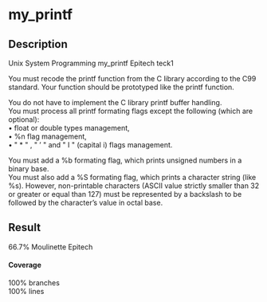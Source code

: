 # my_printf

## Description
Unix System Programming my_printf Epitech teck1

You must recode the printf function from the C library according to the C99 standard. Your function should
be prototyped like the printf function.

You do not have to implement the C library printf buffer handling.  
You must process all printf formating flags except the following (which are optional):  
• float or double types management,  
• %n flag management,  
• " * " , " ’ " and " I " (capital i) flags management.

You must add a %b formating flag, which prints unsigned numbers in a binary base.  
You must also add a %S formating flag, which prints a character string (like %s). However, non-printable
characters (ASCII value strictly smaller than 32 or greater or equal than 127) must be represented by a backslash to be followed by the character’s value in octal base.

## Result
66.7% Moulinette Epitech

#### Coverage
100% branches  
100% lines
